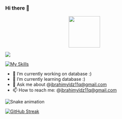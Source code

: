 ### Hi there 👋
<div id="header" align="center">
  <img src="https://media.giphy.com/media/M9gbBd9nbDrOTu1Mqx/giphy.gif" width="100"/>
</div>

![](https://komarev.com/ghpvc/?username=your-github-username&color=red)

[![My Skills](https://skills.thijs.gg/icons?i=aws,gcp,azure,java,hibernate,idea,mongodb,mysql,postgres,redis,cassandra,cloudflare&theme=light)](https://skills.thijs.gg)


- 🔭 I’m currently working on database :)
- 🌱 I’m currently learning database :)
- 💬 Ask me about @ibrahimyldz11q@gmail.com
- 📫 How to reach me: @ibrahimyldz11q@gmail.com


![Snake animation](https://github.com/thepiyushmalhotra/thepiyushmalhotra/blob/output/github-contribution-grid-snake.svg)

[![GitHub Streak](https://github-readme-streak-stats.herokuapp.com/?user=ibrahimyldz11q&currStreakNum=2FD3EB&fire=pink&sideLabels=F00&date_format=[Y.]n.j)](https://git.io/streak-stats)

